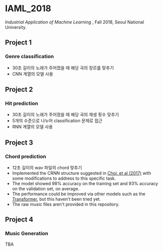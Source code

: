 # IAML_2018
*Industrial Application of Machine Learning* , Fall 2018, Seoul National University.

## Project 1
### Genre classification

* 30초 길이의 노래가 주어졌을 때 해당 곡의 장르를 맞추기
* CNN 계열의 모델 사용

## Project 2
### Hit prediction

* 30초 길이의 노래가 주어졌을 때 해당 곡의 재생 횟수 맞추기
* 5개의 수준으로 나누어 classification 문제로 접근
* RNN 계열의 모델 사용

## Project 3
### Chord prediction

* 12초 길이의 wav 파일의 chord 맞추기
* Implemented the CRNN structure suggested in [Choi. et al (2017)](https://ieeexplore.ieee.org/abstract/document/7952585) with some modifications to address to this specific task.
* The model showed 98% accuracy on the training set and 93% accuracy on the validation set, on average.
* The performance could be improved via other models such as the [Transformer](http://papers.nips.cc/paper/7181-attention-is-all-you-need), but this haven't been tried yet.
* The raw music files aren't provided in this repository.

## Project 4
### Music Generation
TBA

